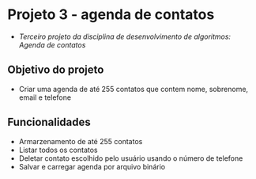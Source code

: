 # Projeto 3 - agenda de contatos
   - *Terceiro projeto da disciplina de desenvolvimento de algoritmos: Agenda de contatos*

## Objetivo do projeto
   - Criar uma agenda de até 255 contatos que contem nome, sobrenome, email e telefone
## Funcionalidades
 - Armarzenamento de até 255 contatos
 - Listar todos os contatos
 - Deletar contato escolhido pelo usuário usando o número de telefone
 - Salvar e carregar agenda por arquivo binário
